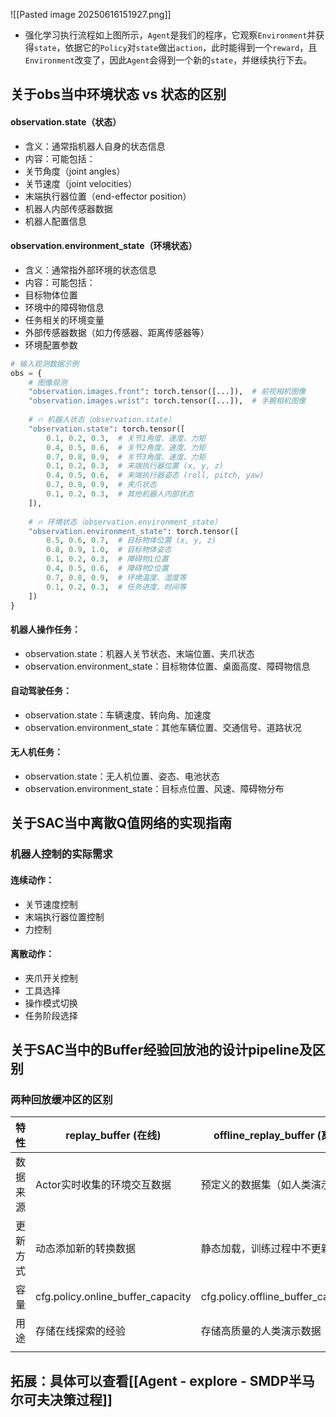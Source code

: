 ![[Pasted image 20250616151927.png]]
* 强化学习执行流程如上图所示，`Agent`是我们的程序，它观察`Environment`并获得`state`，依据它的`Policy`对`state`做出`action`，此时能得到一个`reward`，且`Environment`改变了，因此`Agent`会得到一个新的`state`，并继续执行下去。

## 关于obs当中环境状态 vs 状态的区别
#### observation.state（状态）
- 含义：通常指机器人自身的状态信息
- 内容：可能包括：
- 关节角度（joint angles）
- 关节速度（joint velocities）
- 末端执行器位置（end-effector position）
- 机器人内部传感器数据
- 机器人配置信息

#### observation.environment_state（环境状态）
- 含义：通常指外部环境的状态信息
- 内容：可能包括：
- 目标物体位置
- 环境中的障碍物信息
- 任务相关的环境变量
- 外部传感器数据（如力传感器、距离传感器等）
- 环境配置参数

```python
# 输入观测数据示例
obs = {
    # 图像观测
    "observation.images.front": torch.tensor([...]),  # 前视相机图像
    "observation.images.wrist": torch.tensor([...]),  # 手腕相机图像
    
    # 🔥 机器人状态（observation.state）
    "observation.state": torch.tensor([
        0.1, 0.2, 0.3,  # 关节1角度、速度、力矩
        0.4, 0.5, 0.6,  # 关节2角度、速度、力矩
        0.7, 0.8, 0.9,  # 关节3角度、速度、力矩
        0.1, 0.2, 0.3,  # 末端执行器位置 (x, y, z)
        0.4, 0.5, 0.6,  # 末端执行器姿态 (roll, pitch, yaw)
        0.7, 0.8, 0.9,  # 夹爪状态
        0.1, 0.2, 0.3,  # 其他机器人内部状态
    ]),
    
    # 🔥 环境状态（observation.environment_state）
    "observation.environment_state": torch.tensor([
        0.5, 0.6, 0.7,  # 目标物体位置 (x, y, z)
        0.8, 0.9, 1.0,  # 目标物体姿态
        0.1, 0.2, 0.3,  # 障碍物1位置
        0.4, 0.5, 0.6,  # 障碍物2位置
        0.7, 0.8, 0.9,  # 环境温度、湿度等
        0.1, 0.2, 0.3,  # 任务进度、时间等
    ])
}
```

#### 机器人操作任务：
- observation.state：机器人关节状态、末端位置、夹爪状态
- observation.environment_state：目标物体位置、桌面高度、障碍物信息
#### 自动驾驶任务：
- observation.state：车辆速度、转向角、加速度
- observation.environment_state：其他车辆位置、交通信号、道路状况
#### 无人机任务：
- observation.state：无人机位置、姿态、电池状态
- observation.environment_state：目标点位置、风速、障碍物分布

## 关于SAC当中离散Q值网络的实现指南
### 机器人控制的实际需求
#### 连续动作：
- 关节速度控制
- 末端执行器位置控制
- 力控制
#### 离散动作：
- 夹爪开关控制
- 工具选择
- 操作模式切换
- 任务阶段选择

## 关于SAC当中的Buffer经验回放池的设计pipeline及区别
### 两种回放缓冲区的区别

| 特性   | replay_buffer (在线)                | offline_replay_buffer (离线)         |
| ---- | --------------------------------- | ---------------------------------- |
| 数据来源 | Actor实时收集的环境交互数据                  | 预定义的数据集（如人类演示数据）                   |
| 更新方式 | 动态添加新的转换数据                        | 静态加载，训练过程中不更新                      |
| 容量   | cfg.policy.online_buffer_capacity | cfg.policy.offline_buffer_capacity |
| 用途   | 存储在线探索的经验                         | 存储高质量的人类演示数据                       |
|      |                                   |                                    |

## 拓展：具体可以查看[[Agent - explore - SMDP半马尔可夫决策过程]]